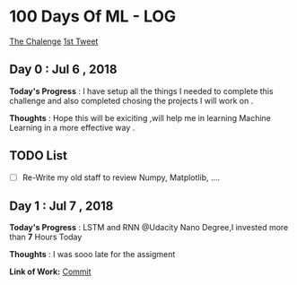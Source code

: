 # 100 Days Of ML - LOG

[The Chalenge](https://github.com/llSourcell/100_Days_of_ML_Code/blob/master/README.md)
[1st Tweet](https://twitter.com/Eng_MShokry/status/1015281856479195138)

## Day 0 : Jul 6 , 2018
 
**Today's Progress** : I have setup all the things I needed to complete this challenge and also completed chosing the projects I will work on .

**Thoughts** : Hope this will be exiciting ,will help me in learning Machine Learning in a more effective way .

## TODO List

- [ ] Re-Write my old staff to review Numpy, Matplotlib, .... 

## Day 1 : Jul 7 , 2018

**Today's Progress** : LSTM and RNN @Udacity Nano Degree,I invested more than **7** Hours Today

**Thoughts** : I was sooo late for the assigment 

**Link of Work:**   [Commit](https://github.com/MShokry/aind2-rnn)

